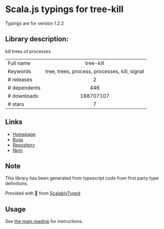 
# Scala.js typings for tree-kill

Typings are for version 1.2.2

## Library description:
kill trees of processes

|                    |                 |
| ------------------ | :-------------: |
| Full name          | tree-kill |
| Keywords           | tree, trees, process, processes, kill, signal |
| # releases         | 2 |
| # dependents       | 446 |
| # downloads        | 188707107 |
| # stars            | 7 |

## Links
- [Homepage](https://github.com/pkrumins/node-tree-kill)
- [Bugs](https://github.com/pkrumins/node-tree-kill/issues)
- [Repository](https://github.com/pkrumins/node-tree-kill)
- [Npm](https://www.npmjs.com/package/tree-kill)
    


## Note
This library has been generated from typescript code from first party type definitions.

Provided with :purple_heart: from [ScalablyTyped](https://github.com/oyvindberg/ScalablyTyped)

## Usage
See [the main readme](../../readme.md) for instructions.


